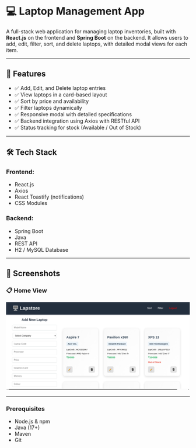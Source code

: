 # 💻 Laptop Management App

A full-stack web application for managing laptop inventories, built with **React.js** on the frontend and **Spring Boot** on the backend. It allows users to add, edit, filter, sort, and delete laptops, with detailed modal views for each item.

---

## 🚀 Features

- ✅ Add, Edit, and Delete laptop entries
- ✅ View laptops in a card-based layout
- ✅ Sort by price and availability
- ✅ Filter laptops dynamically
- ✅ Responsive modal with detailed specifications
- ✅ Backend integration using Axios with RESTful API
- ✅ Status tracking for stock (Available / Out of Stock)

---

## 🛠️ Tech Stack

### Frontend:
- React.js
- Axios
- React Toastify (notifications)
- CSS Modules

### Backend:
- Spring Boot
- Java
- REST API
- H2 / MySQL Database

---

## 📸 Screenshots

### 📋 Home View
![LapStore Home](frontend/screenshots/Lapstore.png)

---

### Prerequisites
- Node.js & npm
- Java (17+)
- Maven
- Git


